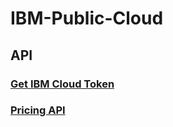 # IBM-Public-Cloud

## API

### [Get IBM Cloud Token](https://github.com/abalasu1/IBM-Public-Cloud/blob/master/api/Cloud-Tokens.md)
### [Pricing API]()